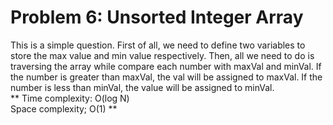 # Problem 6: Unsorted Integer Array
This is a simple question. First of all, we need to define two variables to store the max value and min value respectively. Then, all we need to do is traversing the array while compare each number with maxVal and minVal. If the number is greater than maxVal, the val will be assigned to maxVal. If the number is less than minVal, the value will be assigned to minVal.<br>
** Time complexity: O(log N)<br>
Space complexity; O(1) **
